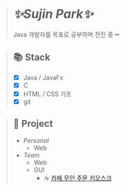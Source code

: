 > # _✨Sujin Park✨_
> Java 개발자를 목표로 공부하며 전진 중 ✏

> ## 📚 Stack
> - [x] Java / JavaFx
> - [x] C
> - [x] HTML / CSS 기초
> - [x] git

> ## 🚩 Project
> - _Personal_
>   - Web
> - _Team_
>   - Web
>   - GUI
>     - ☕ [카페 무인 주문 키오스크](https://github.com/su-jp/cafeKiosk.git)
